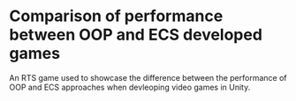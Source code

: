 # Comparison of performance between OOP and ECS developed games

An RTS game used to showcase the difference between the performance of OOP and ECS approaches when devleoping video games in Unity.
